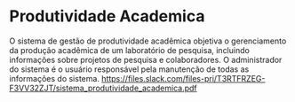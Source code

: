 # Produtividade Academica
O  sistema  de  gestão  de  produtividade  acadêmica  objetiva  o  gerenciamento  da  produção acadêmica de um laboratório de pesquisa, incluindo informações sobre projetos de pesquisa e colaboradores. O administrador do sistema é o usuário responsável pela manutenção de todas as informações do sistema. 
https://files.slack.com/files-pri/T3RTFRZEG-F3VV32ZJT/sistema_produtividade_academica.pdf
